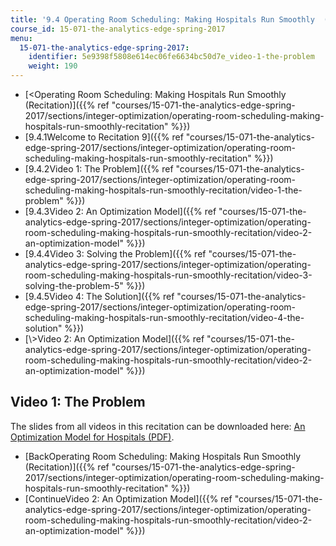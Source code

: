 ```yaml
---
title: '9.4 Operating Room Scheduling: Making Hospitals Run Smoothly  (Recitation)'
course_id: 15-071-the-analytics-edge-spring-2017
menu:
  15-071-the-analytics-edge-spring-2017:
    identifier: 5e9398f5808e614ec06fe6634bc50d7e_video-1-the-problem
    weight: 190
---
```

*   [<Operating Room Scheduling: Making Hospitals Run Smoothly (Recitation)]({{% ref "courses/15-071-the-analytics-edge-spring-2017/sections/integer-optimization/operating-room-scheduling-making-hospitals-run-smoothly-recitation" %}})
*   [9.4.1Welcome to Recitation 9]({{% ref "courses/15-071-the-analytics-edge-spring-2017/sections/integer-optimization/operating-room-scheduling-making-hospitals-run-smoothly-recitation" %}})
*   [9.4.2Video 1: The Problem]({{% ref "courses/15-071-the-analytics-edge-spring-2017/sections/integer-optimization/operating-room-scheduling-making-hospitals-run-smoothly-recitation/video-1-the-problem" %}})
*   [9.4.3Video 2: An Optimization Model]({{% ref "courses/15-071-the-analytics-edge-spring-2017/sections/integer-optimization/operating-room-scheduling-making-hospitals-run-smoothly-recitation/video-2-an-optimization-model" %}})
*   [9.4.4Video 3: Solving the Problem]({{% ref "courses/15-071-the-analytics-edge-spring-2017/sections/integer-optimization/operating-room-scheduling-making-hospitals-run-smoothly-recitation/video-3-solving-the-problem-5" %}})
*   [9.4.5Video 4: The Solution]({{% ref "courses/15-071-the-analytics-edge-spring-2017/sections/integer-optimization/operating-room-scheduling-making-hospitals-run-smoothly-recitation/video-4-the-solution" %}})
*   [\\>Video 2: An Optimization Model]({{% ref "courses/15-071-the-analytics-edge-spring-2017/sections/integer-optimization/operating-room-scheduling-making-hospitals-run-smoothly-recitation/video-2-an-optimization-model" %}})

Video 1: The Problem
--------------------

The slides from all videos in this recitation can be downloaded here: [An Optimization Model for Hospitals (PDF)](https://open-learning-course-data.s3.amazonaws.com/15-071-the-analytics-edge-spring-2017/e4319f683e5e7f910c276f5157ef4545_MIT15_071S17_Unit9_Recitation.pdf).

*   [BackOperating Room Scheduling: Making Hospitals Run Smoothly (Recitation)]({{% ref "courses/15-071-the-analytics-edge-spring-2017/sections/integer-optimization/operating-room-scheduling-making-hospitals-run-smoothly-recitation" %}})
*   [ContinueVideo 2: An Optimization Model]({{% ref "courses/15-071-the-analytics-edge-spring-2017/sections/integer-optimization/operating-room-scheduling-making-hospitals-run-smoothly-recitation/video-2-an-optimization-model" %}})